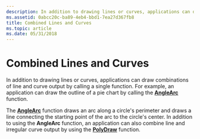 ```yaml
---
description: In addition to drawing lines or curves, applications can draw combinations of line and curve output by calling a single function. For example, an application can draw the outline of a pie chart by calling the AngleArc function.
ms.assetid: 0abcc20c-ba89-4eb4-bbd1-7ea27d367fb8
title: Combined Lines and Curves
ms.topic: article
ms.date: 05/31/2018
---
```


# Combined Lines and Curves

In addition to drawing lines or curves, applications can draw combinations of line and curve output by calling a single function. For example, an application can draw the outline of a pie chart by calling the [**AngleArc**](/windows/desktop/api/Wingdi/nf-wingdi-anglearc) function.

The [**AngleArc**](/windows/desktop/api/Wingdi/nf-wingdi-anglearc) function draws an arc along a circle's perimeter and draws a line connecting the starting point of the arc to the circle's center. In addition to using the **AngleArc** function, an application can also combine line and irregular curve output by using the [**PolyDraw**](/windows/desktop/api/Wingdi/nf-wingdi-polydraw) function.

 

 



